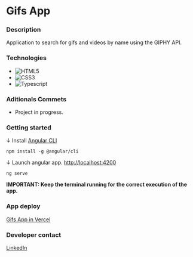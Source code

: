 # Gifs App

### Description

Application to search for gifs and videos by name using the GIPHY API.

### Technologies

- ![HTML5](https://img.shields.io/badge/html5-%23E34F26.svg?style=for-the-badge&logo=html5&logoColor=white)
- ![CSS3](https://img.shields.io/badge/css3-%231572B6.svg?style=for-the-badge&logo=css3&logoColor=white)
- ![Typescript](https://img.shields.io/badge/typescript-%23007ACC.svg?style=for-the-badge&logo=typescript&logoColor=white)

### Aditionals Commets

- Project in progress.

### Getting started

↓ Install [Angular CLI](https://github.com/angular/angular-cli)

```console
npm install -g @angular/cli
```

↓ Launch angular app. [http://localhost:4200](http://localhost:4200)

```console
ng serve
```

**IMPORTANT: Keep the terminal running for the correct execution of the app.**

### App deploy

[Gifs App in Vercel]()

### Developer contact

[LinkedIn](https://www.linkedin.com/in/kevinmadrid-dev/)
